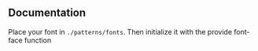 ## Documentation

Place your font in `./patterns/fonts`. Then initialize it with the provide font-face function
